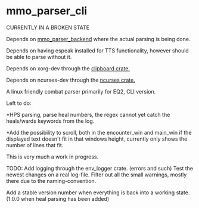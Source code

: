 # mmo_parser_cli

CURRENTLY IN A BROKEN STATE

Depends on <a href="https://github.com/Morindhal/mmo_parser_backend">mmo_parser_backend</a> where the actual parsing is being done.

Depends on having espeak installed for TTS functionality, however should be able to parse without it.

Depends on xorg-dev through the <a href="https://github.com/aweinstock314/rust-clipboard">clipboard crate.</a>

Depends on ncurses-dev through the <a href="https://github.com/jeaye/ncurses-rs">ncurses crate.</a>

A linux friendly combat parser primarily for EQ2, CLI version.



Left to do:


*HPS parsing, parse heal numbers, the regex cannot yet catch the heals/wards keywords from the log.

*Add the possibility to scroll, both in the encounter_win and main_win if the displayed text doesn't fit in that windows height, currently only shows the number of lines that fit.



This is very much a work in progress.



TODO:
Add logging through the env_logger crate. (errors and such)
Test the newest changes on a real log-file.
Filter out all the small warnings, mostly there due to the naming-convention.

Add a stable version number when everything is back into a working state. (1.0.0 when heal parsing has been added)
